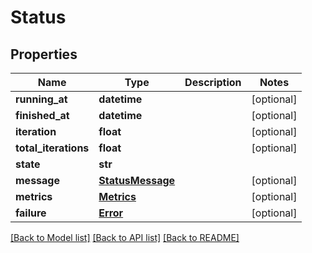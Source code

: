 # Status

## Properties
Name | Type | Description | Notes
------------ | ------------- | ------------- | -------------
**running_at** | **datetime** |  | [optional] 
**finished_at** | **datetime** |  | [optional] 
**iteration** | **float** |  | [optional] 
**total_iterations** | **float** |  | [optional] 
**state** | **str** |  | 
**message** | [**StatusMessage**](StatusMessage.md) |  | [optional] 
**metrics** | [**Metrics**](Metrics.md) |  | [optional] 
**failure** | [**Error**](Error.md) |  | [optional] 

[[Back to Model list]](../README.md#documentation-for-models) [[Back to API list]](../README.md#documentation-for-api-endpoints) [[Back to README]](../README.md)


